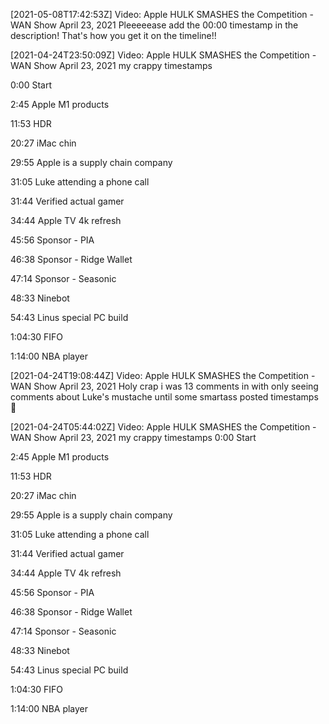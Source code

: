 [2021-05-08T17:42:53Z] Video: Apple HULK SMASHES the Competition - WAN Show April 23, 2021 
Pleeeeease add the 00:00 timestamp in the description! That's how you get it on the timeline!!

[2021-04-24T23:50:09Z] Video: Apple HULK SMASHES the Competition - WAN Show April 23, 2021 
my crappy timestamps 
0:00 Start
2:45 Apple M1 products
11:53 HDR
20:27 iMac chin
29:55 Apple is a supply chain company
31:05 Luke attending a phone call
31:44 Verified actual gamer
34:44 Apple TV 4k refresh
45:56 Sponsor - PIA
46:38 Sponsor - Ridge Wallet
47:14 Sponsor - Seasonic 
48:33 Ninebot
54:43 Linus special PC build  
1:04:30 FIFO
1:14:00 NBA player

[2021-04-24T19:08:44Z] Video: Apple HULK SMASHES the Competition - WAN Show April 23, 2021 
Holy crap i was 13 comments in with only seeing comments about Luke's mustache until some smartass posted timestamps 😤

[2021-04-24T05:44:02Z] Video: Apple HULK SMASHES the Competition - WAN Show April 23, 2021 
my crappy timestamps 
0:00 Start
2:45 Apple M1 products
11:53 HDR
20:27 iMac chin
29:55 Apple is a supply chain company
31:05 Luke attending a phone call
31:44 Verified actual gamer
34:44 Apple TV 4k refresh
45:56 Sponsor - PIA
46:38 Sponsor - Ridge Wallet
47:14 Sponsor - Seasonic 
48:33 Ninebot
54:43 Linus special PC build  
1:04:30 FIFO
1:14:00 NBA player

